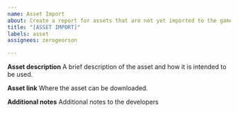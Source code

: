 ```yaml
---
name: Asset Import
about: Create a report for assets that are not yet imported to the game.
title: "[ASSET IMPORT]"
labels: asset
assignees: zerogeorson

---
```


**Asset description**
A brief description of the asset and how it is intended to be used.

**Asset link**
Where the asset can be downloaded.

**Additional notes**
Additional notes to the developers
